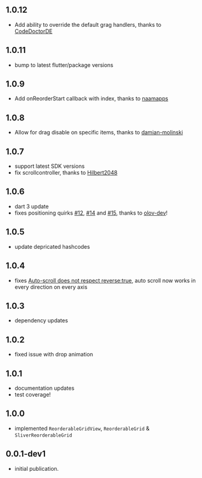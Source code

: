 ## 1.0.12
* Add ability to override the default grag handlers, thanks to [CodeDoctorDE](https://github.com/casvanluijtelaar/reorderable_grid/pull/44)

## 1.0.11
* bump to latest flutter/package versions

## 1.0.9
* Add onReorderStart callback with index, thanks to [naamapps](https://github.com/casvanluijtelaar/reorderable_grid/pull/31)

## 1.0.8
* Allow for drag disable on specific items, thanks to [damian-molinski](https://github.com/casvanluijtelaar/reorderable_grid/pull/25)

## 1.0.7
* support latest SDK versions
* fix scrollcontroller, thanks to [Hilbert2048](https://github.com/casvanluijtelaar/reorderable_grid/pull/27)

## 1.0.6
* dart 3 update
* fixes positioning quirks [#12](https://github.com/casvanluijtelaar/reorderable_grid/issues/12), [#14](https://github.com/casvanluijtelaar/reorderable_grid/issues/14) and [#15](https://github.com/casvanluijtelaar/reorderable_grid/issues/15), thanks to [olov-dev](https://github.com/casvanluijtelaar/reorderable_grid/pull/17)!

## 1.0.5
* update depricated hashcodes
## 1.0.4
* fixes [Auto-scroll does not respect reverse:true](https://github.com/casvanluijtelaar/reorderable_grid/issues/9), auto scroll now works in every direction on every axis

## 1.0.3
*  dependency updates

## 1.0.2
*  fixed issue with drop animation 

## 1.0.1
*  documentation updates
*  test coverage!

## 1.0.0
*  implemented `ReorderableGridView`, `ReorderableGrid` & `SliverReorderableGrid`

## 0.0.1-dev1
*  initial publication.
